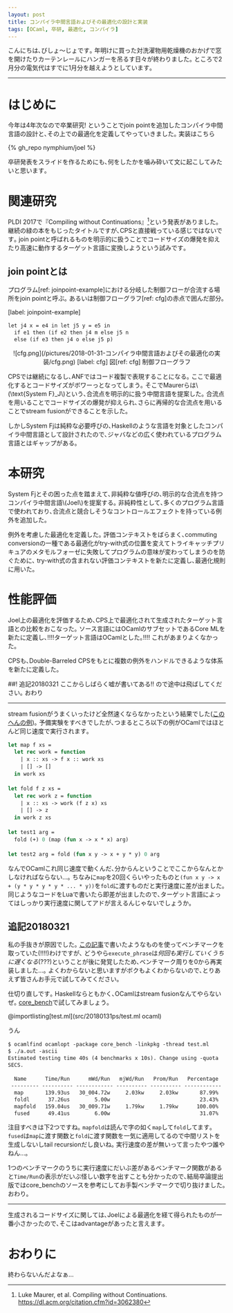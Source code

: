 ```yaml
---
layout: post
title: コンパイラ中間言語およびその最適化の設計と実装
tags: [OCaml, 卒研, 最適化, コンパイラ]
---
```


<!--sectionize on-->

こんにちは､びしょ〜じょです｡
年明けに買った対洗濯物用乾燥機のおかげで窓を開けたりカーテンレールにハンガーを吊るす日々が終わりました｡
ところで2月分の電気代はすでに1月分を越えようとしています｡

---
# はじめに

今年は4年次なので卒業研究! ということでjoin pointを追加したコンパイラ中間言語の設計と､その上での最適化を定義してやっていきました｡
実装はこちら

{% gh_repo nymphium/joel %}

卒研発表をスライドを作るためにも､何をしたかを噛み砕いて文に起こしてみたいと思います｡

# 関連研究
PLDI 2017で『Compiling without Continuations』[^1]という発表がありました｡
継続の緑の本をもじったタイトルですが､CPSと直接戦っている感じではないです｡
join pointと呼ばれるものを明示的に扱うことでコードサイズの爆発を抑えたり高速に動作するターゲット言語に変換しようという試みです｡

## join pointとは
プログラム[ref: joinpoint-example]における分岐した制御フローが合流する場所をjoin pointと呼ぶ｡
あるいは制御フローグラフ[ref: cfg]の赤点で囲んだ部分｡

[label: joinpoint-example]
```ocaml:プログラム[ref: joinpoint-example] join point example
let j4 x = e4 in let j5 y = e5 in
  if e1 then (if e2 then j4 m else j5 n
  else (if e3 then j4 o else j5 p)
```

<center>
![cfg.png](/pictures/2018-01-31-コンパイラ中間言語およびその最適化の実装/cfg.png)
[label: cfg]
図[ref: cfg] 制御フローグラフ
</center>

CPSでは継続になるし､ANFではコード複製で表現することになる｡
ここで最適化するとコードサイズがボワーっとなってしまう｡
そこでMaurerらは\\(\text{System F}_J\\)という､合流点を明示的に扱う中間言語を提案した｡
合流点を用いることでコードサイズの爆発が抑えられ､さらに再帰的な合流点を用いることでstream fusionができることを示した｡

しかしSystem Fjは純粋な必要呼びの､Haskellのような言語を対象としたコンパイラ中間言語として設計されたので､ジャバなどの広く使われているプログラム言語とはギャップがある｡

# 本研究
System Fjとその困った点を踏まえて､非純粋な値呼びの､明示的な合流点を持つコンパイラ中間言語\\(Joel\\)を提案する｡
非純粋性として､多くのプログラム言語で使われており､合流点と競合しそうなコントロールエフェクトを持っている例外を追加した｡

例外を考慮した最適化を定義した｡
評価コンテキストをばらまく､commuting conversionの一種である最適化がtry-with式の位置を変えてトライキャッチプリキュアのメタモルフォーゼに失敗してプログラムの意味が変わってしまうのを防ぐために､
try-with式の含まれない評価コンテキストを新たに定義し､最適化規則に用いた｡

# 性能評価
Joel上の最適化を評価するため､CPS上で最適化されて生成されたターゲット言語との比較をおこなった｡
ソース言語にはOCamlのサブセットであるCore MLを新たに定義し､!!!!ターゲット言語はOCamlとした｡!!!!
これがあまりよくなかった｡

CPSも､Double-Barreled CPSをもとに複数の例外をハンドルできるような体系を新たに定義した｡

##! 追記20180321
ここからしばらく嘘が書いてある!! ので途中は飛ばしてください｡
おわり

---

stream fusionがうまくいったけど全然速くならなかったという結果でした([このへんの例](https://github.com/Nymphium/joel/blob/bachelor_thesis_poc/test/benchmark/benchmark.ml#L60))｡
予備実験をすべきでしたが､つまるところ以下の例がOCamlではほとんど同じ速度で実行されます｡

```ocaml
let map f xs =
  let rec work = function
    | x :: xs -> f x :: work xs
    | [] -> []
  in work xs

let fold f z xs =
  let rec work z = function
    | x :: xs -> work (f z x) xs
    | [] -> z
  in work z xs

let test1 arg =
  fold (+) 0 (map (fun x -> x * x) arg)

let test2 arg = fold (fun x y -> x + y * y) 0 arg
```

なんでOCamlこれ同じ速度で動くんだ､分からんということでここからなんとかしなければならない…｡
ちなみに`map`を20回くらいやったものと`(fun x y -> x + (y * y * y * y * ... * y))`を`fold`に渡すものだと実行速度に差が出ました｡
同じようなコードをLuaで書いたら即差が出ましたので､ターゲット言語によってはしっかり実行速度に関してアドが言えるんじゃないでしょうか｡

## 追記20180321
私の手抜きが原因でした｡
[この記事](http://nymphium.github.io/2017/11/18/OCaml%E3%81%A7eval%E3%81%97%E3%81%A6%E7%B5%90%E6%9E%9C%E3%82%92string%E3%81%A7%E5%BE%97%E3%82%8B.html)で書いたようなものを使ってベンチマークを取っていた(!!!!)わけですが､
どうやら`execute_phrase`は*何回も実行していくうちに遅くなる*(???)ということが後に発覚したため､ベンチマーク周りを0から再実装しました…｡
よくわからないと思いますがボクもよくわからないので､とりあえず皆さんお手元で試してみてください｡

仕切り直しです｡
Haskellならともかく､OCamlはstream fusionなんてやらないぜ｡
[core\_bench](https://github.com/janestreet/core_bench)で試してみましょう｡

@importlisting[test.ml](src/20180131ps/test.ml ocaml)

うん

```shell-session
$ ocamlfind ocamlopt -package core_bench -linkpkg -thread test.ml
$ ./a.out -ascii
Estimated testing time 40s (4 benchmarks x 10s). Change using -quota SECS.

  Name      Time/Run      mWd/Run   mjWd/Run   Prom/Run   Percentage
 --------- ---------- ------------ ---------- ---------- ------------
  map       139.93us   30_004.72w     2.03kw     2.03kw       87.99%
  foldl      37.26us        5.00w                             23.43%
  mapfold   159.04us   30_009.71w     1.79kw     1.79kw      100.00%
  fused      49.41us        6.00w                             31.07%
```

注目すべきは下2つですね｡
`mapfold`は読んで字の如く`map`して`fold`してます｡
`fused`は`map`に渡す関数と`fold`に渡す関数を一気に適用してるので中間リストを生成しないしtail recursionだし良いね｡
実行速度の差が無いって言ったやつ誰やねん…｡

1つのベンチマークのうちに実行速度にだいぶ差があるベンチマーク関数があると`Time/Run`の表示がだいぶ怪しい数字を出すことも分かったので､結局卒論提出版ではcore\_benchのソースを参考にしてお手製ベンチマークで切り抜けました｡おわり｡

---

生成されるコードサイズに関しては､Joelによる最適化を経て得られたものが一番小さかったので､そこはadvantageがあったと言えます｡

# おわりに
終わらないんだよなぁ…

[^1]: Luke Maurer, et al. Compiling without Continuations. https://dl.acm.org/citation.cfm?id=3062380
